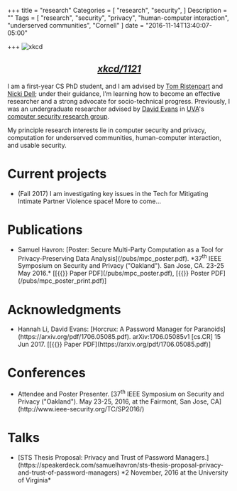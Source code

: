 +++
title = "research"
Categories = [
  "research",
  "security",
]
Description = ""
Tags = [
  "research",
  "security",
  "privacy",
  "human-computer interaction",
  "underserved communities",
  "Cornell"
]
date = "2016-11-14T13:40:07-05:00"

+++
![xkcd](/img/identity.png)
## <div style="text-align:center">*[xkcd/1121](https://xkcd.com/1121/)*</div>

 I am a first-year CS PhD student, and I am advised by [Tom Ristenpart](https://rist.tech.cornell.edu) 
 and [Nicki Dell](http://nixdell.com); under their guidance, I’m learning how
to become an effective researcher and a strong advocate for socio-technical
progress.
 Previously, I was an undergraduate researcher advised by [David
 Evans](http://www.cs.virginia.edu/evans) in [UVA](http://www.virginia.edu)'s [computer security research
 group](http://www.jeffersonswheel.org/). 

 My principle research interests lie in computer security and privacy,
computation for underserved communities, human-computer interaction, and usable security. 
 
<h1> Current projects</h1>
<ul class="ul-interests fa-ul">
<li>
<i class="fa-li fa fa-hand-o-right"></i>
 (Fall 2017) I am investigating key issues in the Tech for Mitigating Intimate Partner Violence
space! More to come...
 </li>
 </ul>

<h1> Publications </h1>
<ul class="ul-interests fa-ul">
<li>
<i class="fa-li fa fa-hand-o-right"></i>
Samuel Havron: [Poster: Secure
Multi-Party Computation as a Tool for Privacy-Preserving Data
Analysis](/pubs/mpc_poster.pdf).
*37<sup>th</sup> IEEE Symposium on Security and Privacy ("Oakland"). 
San Jose, CA. 23-25 May 2016.* 
[[{{<fa file-pdf-o>}} Paper PDF](/pubs/mpc_poster.pdf), [{{<fa file-pdf-o>}} Poster PDF](/pubs/mpc_poster_print.pdf)]
</li>
</ul>

<h1> Acknowledgments </h1>
<ul class="ul-interests fa-ul">
<li>
<i class="fa-li fa fa-hand-o-right"></i>
Hannah Li, David Evans: [Horcrux: A Password Manager for Paranoids](https://arxiv.org/pdf/1706.05085.pdf). arXiv:1706.05085v1 [cs.CR] 15 Jun 2017.
[[{{<fa file-pdf-o>}} Paper PDF](https://arxiv.org/pdf/1706.05085.pdf)]
</ul>

<h1> Conferences </h1>
<ul class="ul-interests fa-ul">
<li>
<i class="fa-li fa fa-hand-o-right"></i>
Attendee and Poster Presenter. 
[37<sup>th</sup> IEEE Symposium on Security and Privacy ("Oakland"). May 23-25, 2016, at the
Fairmont, San Jose, CA](http://www.ieee-security.org/TC/SP2016/)
</li>
</ul>

<h1> Talks </h1>
<ul class="ul-interests fa-ul">
<li>
<i class="fa-li fa fa-hand-o-right"></i>
[STS Thesis Proposal: Privacy and Trust of Password
Managers.](https://speakerdeck.com/samuelhavron/sts-thesis-proposal-privacy-and-trust-of-password-managers)
*2 November, 2016 at the University of Virginia*

<script async class="speakerdeck-embed"
data-id="00d25d30ddcd4fa499fa6b3447be0a49" data-ratio="1.7777777778"
src="//speakerdeck.com/assets/embed.js"></script>
</li>
</ul>
